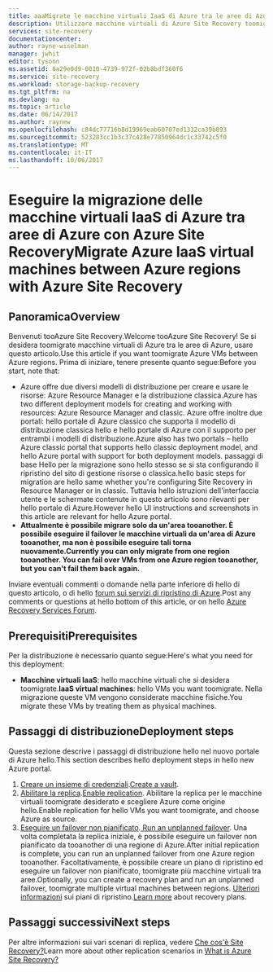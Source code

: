 ```yaml
---
title: aaaMigrate le macchine virtuali IaaS di Azure tra le aree di Azure | Documenti Microsoft
description: Utilizzare macchine virtuali di Azure Site Recovery toomigrate IaaS di Azure da un'area di Azure tooanother.
services: site-recovery
documentationcenter: 
author: rayne-wiselman
manager: jwhit
editor: tysonn
ms.assetid: 8a29e0d9-0010-4739-972f-02b8bdf360f6
ms.service: site-recovery
ms.workload: storage-backup-recovery
ms.tgt_pltfrm: na
ms.devlang: na
ms.topic: article
ms.date: 06/14/2017
ms.author: raynew
ms.openlocfilehash: c84dc77716b8d19969eab60707ed1332ca39b893
ms.sourcegitcommit: 523283cc1b3c37c428e77850964dc1c33742c5f0
ms.translationtype: MT
ms.contentlocale: it-IT
ms.lasthandoff: 10/06/2017
---
```

# <a name="migrate-azure-iaas-virtual-machines-between-azure-regions-with-azure-site-recovery"></a><span data-ttu-id="05c48-103">Eseguire la migrazione delle macchine virtuali IaaS di Azure tra aree di Azure con Azure Site Recovery</span><span class="sxs-lookup"><span data-stu-id="05c48-103">Migrate Azure IaaS virtual machines between Azure regions with Azure Site Recovery</span></span>
## <a name="overview"></a><span data-ttu-id="05c48-104">Panoramica</span><span class="sxs-lookup"><span data-stu-id="05c48-104">Overview</span></span>
<span data-ttu-id="05c48-105">Benvenuti tooAzure Site Recovery.</span><span class="sxs-lookup"><span data-stu-id="05c48-105">Welcome tooAzure Site Recovery!</span></span> <span data-ttu-id="05c48-106">Se si desidera toomigrate macchine virtuali di Azure tra le aree di Azure, usare questo articolo.</span><span class="sxs-lookup"><span data-stu-id="05c48-106">Use this article if you want toomigrate Azure VMs between Azure regions.</span></span> <span data-ttu-id="05c48-107">Prima di iniziare, tenere presente quanto segue:</span><span class="sxs-lookup"><span data-stu-id="05c48-107">Before you start, note that:</span></span>

* <span data-ttu-id="05c48-108">Azure offre due diversi modelli di distribuzione per creare e usare le risorse: Azure Resource Manager e la distribuzione classica.</span><span class="sxs-lookup"><span data-stu-id="05c48-108">Azure has two different deployment models for creating and working with resources: Azure Resource Manager and classic.</span></span> <span data-ttu-id="05c48-109">Azure offre inoltre due portali: hello portale di Azure classico che supporta il modello di distribuzione classica hello e hello portale di Azure con il supporto per entrambi i modelli di distribuzione.</span><span class="sxs-lookup"><span data-stu-id="05c48-109">Azure also has two portals – hello Azure classic portal that supports hello classic deployment model, and hello Azure portal with support for both deployment models.</span></span> <span data-ttu-id="05c48-110">passaggi di base Hello per la migrazione sono hello stesso se si sta configurando il ripristino del sito di gestione risorse o classica.</span><span class="sxs-lookup"><span data-stu-id="05c48-110">hello basic steps for migration are hello same whether you're configuring Site Recovery in Resource Manager or in classic.</span></span> <span data-ttu-id="05c48-111">Tuttavia hello istruzioni dell'interfaccia utente e le schermate contenute in questo articolo sono rilevanti per hello portale di Azure.</span><span class="sxs-lookup"><span data-stu-id="05c48-111">However hello UI instructions and screenshots in this article are relevant for hello Azure portal.</span></span>
* <span data-ttu-id="05c48-112">**Attualmente è possibile migrare solo da un'area tooanother. È possibile eseguire il failover le macchine virtuali da un'area di Azure tooanother, ma non è possibile eseguire tali torna nuovamente.**</span><span class="sxs-lookup"><span data-stu-id="05c48-112">**Currently you can only migrate from one region tooanother. You can fail over VMs from one Azure region tooanother, but you can't fail them back again.**</span></span>

<span data-ttu-id="05c48-113">Inviare eventuali commenti o domande nella parte inferiore di hello di questo articolo, o di hello [forum sui servizi di ripristino di Azure](https://social.msdn.microsoft.com/forums/azure/home?forum=hypervrecovmgr).</span><span class="sxs-lookup"><span data-stu-id="05c48-113">Post any comments or questions at hello bottom of this article, or on hello [Azure Recovery Services Forum](https://social.msdn.microsoft.com/forums/azure/home?forum=hypervrecovmgr).</span></span>

## <a name="prerequisites"></a><span data-ttu-id="05c48-114">Prerequisiti</span><span class="sxs-lookup"><span data-stu-id="05c48-114">Prerequisites</span></span>
<span data-ttu-id="05c48-115">Per la distribuzione è necessario quanto segue:</span><span class="sxs-lookup"><span data-stu-id="05c48-115">Here's what you need for this deployment:</span></span>

* <span data-ttu-id="05c48-116">**Macchine virtuali IaaS**: hello macchine virtuali che si desidera toomigrate.</span><span class="sxs-lookup"><span data-stu-id="05c48-116">**IaaS virtual machines**: hello VMs you want toomigrate.</span></span> <span data-ttu-id="05c48-117">Nella migrazione queste VM vengono considerate macchine fisiche.</span><span class="sxs-lookup"><span data-stu-id="05c48-117">You migrate these VMs by treating them as physical machines.</span></span>

## <a name="deployment-steps"></a><span data-ttu-id="05c48-118">Passaggi di distribuzione</span><span class="sxs-lookup"><span data-stu-id="05c48-118">Deployment steps</span></span>
<span data-ttu-id="05c48-119">Questa sezione descrive i passaggi di distribuzione hello nel nuovo portale di Azure hello.</span><span class="sxs-lookup"><span data-stu-id="05c48-119">This section describes hello deployment steps in hello new Azure portal.</span></span>

1. <span data-ttu-id="05c48-120">[Creare un insieme di credenziali](site-recovery-vmware-to-azure.md).</span><span class="sxs-lookup"><span data-stu-id="05c48-120">[Create a vault](site-recovery-vmware-to-azure.md).</span></span>
2. <span data-ttu-id="05c48-121">[Abilitare la replica](site-recovery-vmware-to-azure.md).</span><span class="sxs-lookup"><span data-stu-id="05c48-121">[Enable replication](site-recovery-vmware-to-azure.md).</span></span> <span data-ttu-id="05c48-122">Abilitare la replica per le macchine virtuali toomigrate desiderato e scegliere Azure come origine hello.</span><span class="sxs-lookup"><span data-stu-id="05c48-122">Enable replication for hello VMs you want toomigrate, and choose Azure as source.</span></span> 
3. <span data-ttu-id="05c48-123">[ Eseguire un failover non pianificato](site-recovery-failover.md).</span><span class="sxs-lookup"><span data-stu-id="05c48-123">[ Run an unplanned failover](site-recovery-failover.md).</span></span> <span data-ttu-id="05c48-124">Una volta completata la replica iniziale, è possibile eseguire un failover non pianificato da tooanother di una regione di Azure.</span><span class="sxs-lookup"><span data-stu-id="05c48-124">After initial replication is complete, you can run an unplanned failover from one Azure region tooanother.</span></span> <span data-ttu-id="05c48-125">Facoltativamente, è possibile creare un piano di ripristino ed eseguire un failover non pianificato, toomigrate più macchine virtuali tra aree.</span><span class="sxs-lookup"><span data-stu-id="05c48-125">Optionally, you can create a recovery plan and run an unplanned failover, toomigrate multiple virtual machines between regions.</span></span> <span data-ttu-id="05c48-126">[Ulteriori informazioni](site-recovery-create-recovery-plans.md) sui piani di ripristino.</span><span class="sxs-lookup"><span data-stu-id="05c48-126">[Learn more](site-recovery-create-recovery-plans.md) about recovery plans.</span></span>

## <a name="next-steps"></a><span data-ttu-id="05c48-127">Passaggi successivi</span><span class="sxs-lookup"><span data-stu-id="05c48-127">Next steps</span></span>
<span data-ttu-id="05c48-128">Per altre informazioni sui vari scenari di replica, vedere [Che cos'è Site Recovery?](site-recovery-overview.md)</span><span class="sxs-lookup"><span data-stu-id="05c48-128">Learn more about other replication scenarios in [What is Azure Site Recovery?](site-recovery-overview.md)</span></span>
